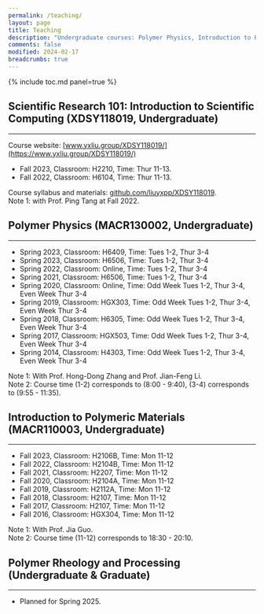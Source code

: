 ```yaml
---
permalink: /teaching/
layout: page
title: Teaching
description: "Undergraduate courses: Polymer Physics, Introduction to Polymeric Materials, Scientific Research 101: Introduction to Scientific Computing."
comments: false
modified: 2024-02-17
breadcrumbs: true
---
```


{% include toc.md panel=true %}

## Scientific Research 101: Introduction to Scientific Computing (XDSY118019, Undergraduate)
-----

Course website: [www.yxliu.group/XDSY118019/](https://www.yxliu.group/XDSY118019/)

- Fall 2023, Classroom: H2210, Time: Thur 11-13.
- Fall 2022, Classroom: H6104, Time: Thur 11-13.

Course syllabus and materials: [github.com/liuyxpp/XDSY118019](https://github.com/liuyxpp/XDSY118019).<br>
Note 1: with Prof. Ping Tang at Fall 2022.

## Polymer Physics (MACR130002, Undergraduate)
-----

- Spring 2023, Classroom: H6409, Time: Tues 1-2, Thur 3-4
- Spring 2023, Classroom: H6506, Time: Tues 1-2, Thur 3-4
- Spring 2022, Classroom: Online, Time: Tues 1-2, Thur 3-4
- Spring 2021, Classroom: H6506, Time: Tues 1-2, Thur 3-4
- Spring 2020, Classroom: Online, Time: Odd Week Tues 1-2, Thur 3-4, Even Week Thur 3-4
- Spring 2019, Classroom: HGX303, Time: Odd Week Tues 1-2, Thur 3-4, Even Week Thur 3-4
- Spring 2018, Classroom: H6305, Time: Odd Week Tues 1-2, Thur 3-4, Even Week Thur 3-4
- Spring 2017, Classroom: HGX503, Time: Odd Week Tues 1-2, Thur 3-4, Even Week Thur 3-4
- Spring 2014, Classroom: H4303, Time: Odd Week Tues 1-2, Thur 3-4, Even Week Thur 3-4

Note 1: With Prof. Hong-Dong Zhang and Prof. Jian-Feng Li.<br>
Note 2: Course time (1-2) corresponds to (8:00 - 9:40), (3-4) corresponds to (9:55 - 11:35).

## Introduction to Polymeric Materials (MACR110003, Undergraduate)
-----

- Fall 2023, Classroom: H2106B, Time: Mon 11-12
- Fall 2022, Classroom: H2104B, Time: Mon 11-12
- Fall 2021, Classroom: H2207, Time: Mon 11-12
- Fall 2020, Classroom: H2104A, Time: Mon 11-12
- Fall 2019, Classroom: H2112A, Time: Mon 11-12
- Fall 2018, Classroom: H2107, Time: Mon 11-12
- Fall 2017, Classroom: H2107, Time: Mon 11-12
- Fall 2016, Classroom: HGX304, Time: Mon 11-12

Note 1: With Prof. Jia Guo.<br>
Note 2: Course time (11-12) corresponds to 18:30 - 20:10.

## Polymer Rheology and Processing (Undergraduate & Graduate)
-----

- Planned for Spring 2025.

